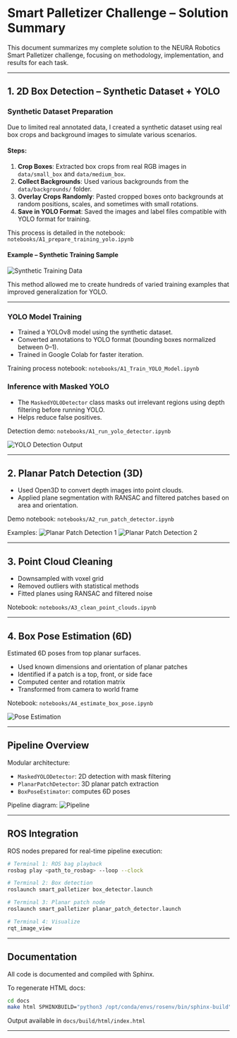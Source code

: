 # Smart Palletizer Challenge – Solution Summary

This document summarizes my complete solution to the NEURA Robotics Smart Palletizer challenge, focusing on methodology, implementation, and results for each task.

---

## 1. 2D Box Detection – Synthetic Dataset + YOLO

### Synthetic Dataset Preparation

Due to limited real annotated data, I created a synthetic dataset using real box crops and background images to simulate various scenarios.

#### Steps:
1. **Crop Boxes**: Extracted box crops from real RGB images in `data/small_box` and `data/medium_box`.
2. **Collect Backgrounds**: Used various backgrounds from the `data/backgrounds/` folder.
3. **Overlay Crops Randomly**: Pasted cropped boxes onto backgrounds at random positions, scales, and sometimes with small rotations.
4. **Save in YOLO Format**: Saved the images and label files compatible with YOLO format for training.

This process is detailed in the notebook:
`notebooks/A1_prepare_training_yolo.ipynb`

#### Example – Synthetic Training Sample

![Synthetic Training Data](docs/imgs/synthetic_training_data.jpg)

This method allowed me to create hundreds of varied training examples that improved generalization for YOLO.

---

### YOLO Model Training
- Trained a YOLOv8 model using the synthetic dataset.
- Converted annotations to YOLO format (bounding boxes normalized between 0–1).
- Trained in Google Colab for faster iteration.

Training process notebook: `notebooks/A1_Train_YOLO_Model.ipynb`

### Inference with Masked YOLO
- The `MaskedYOLODetector` class masks out irrelevant regions using depth filtering before running YOLO.
- Helps reduce false positives.

Detection demo: `notebooks/A1_run_yolo_detector.ipynb`

![YOLO Detection Output](docs/imgs/yolo_detection.png)

---

## 2. Planar Patch Detection (3D)

- Used Open3D to convert depth images into point clouds.
- Applied plane segmentation with RANSAC and filtered patches based on area and orientation.

Demo notebook: `notebooks/A2_run_patch_detector.ipynb`

Examples:
![Planar Patch Detection 1](docs/imgs/planar1.png)
![Planar Patch Detection 2](docs/imgs/planar2.png)

---

## 3. Point Cloud Cleaning

- Downsampled with voxel grid
- Removed outliers with statistical methods
- Fitted planes using RANSAC and filtered noise

Notebook: `notebooks/A3_clean_point_clouds.ipynb`


---

## 4. Box Pose Estimation (6D)

Estimated 6D poses from top planar surfaces.
- Used known dimensions and orientation of planar patches
- Identified if a patch is a top, front, or side face
- Computed center and rotation matrix
- Transformed from camera to world frame

Notebook: `notebooks/A4_estimate_box_pose.ipynb`

![Pose Estimation](docs/imgs/rotation_estimation.png)

---

## Pipeline Overview

Modular architecture:
- `MaskedYOLODetector`: 2D detection with mask filtering
- `PlanarPatchDetector`: 3D planar patch extraction
- `BoxPoseEstimator`: computes 6D poses

Pipeline diagram:
![Pipeline](docs/imgs/pipeline.png)

---

## ROS Integration

ROS nodes prepared for real-time pipeline execution:

```bash
# Terminal 1: ROS bag playback
rosbag play <path_to_rosbag> --loop --clock

# Terminal 2: Box detection
roslaunch smart_palletizer box_detector.launch

# Terminal 3: Planar patch node
roslaunch smart_palletizer planar_patch_detector.launch

# Terminal 4: Visualize
rqt_image_view
```

---

## Documentation

All code is documented and compiled with Sphinx.

To regenerate HTML docs:
```bash
cd docs
make html SPHINXBUILD="python3 /opt/conda/envs/rosenv/bin/sphinx-build"
```

Output available in `docs/build/html/index.html`

---
